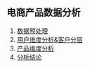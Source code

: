 
## 电商产品数据分析

1. [数据预处理](./数据预处理.html)
2. [用户维度分析&客户分层](./产品维度分析.html)
3. [产品维度分析](./产品维度分析.html)
4. [分析结论](./分析结论.md)

